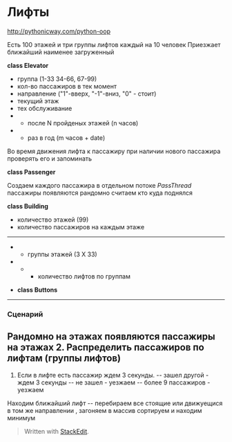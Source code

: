 # Лифты
http://pythonicway.com/python-oop

Есть 100 этажей и три группы лифтов каждый на 10 человек
Приезжает ближайший наименее загруженный 

**class Elevator**
- группа (1-33 34-66, 67-99)
- кол-во пассажиров в тек момент
- направление ("1"-вверх, "-1"-вниз, "0" - стоит)
- текущий этаж
- тех обслуживание 
- - после N пройденых этажей (n часов)
- - раз в год (m часов + date)

Во время движения лифта к пассажиру при наличии нового пассажира проверять его и запоминать


**class Passenger**

Создаем каждого пассажира в отдельном потоке
*PassThread* 
пассажиры появляются рандомно 
считаем кто куда поднялся

**class Building**
- количество этажей (99)
 - количество пассажиров на каждым этаже 
 - -----------
 
- - группы этажей (3 Х 33)
- - - количество лифтов по группам


- **class Buttons**
--------------------------------------


### Сценарий
Рандомно на этажах появляются пассажиры на этажах
2. Распределить пассажиров по лифтам (группы лифтов)
 -- 
 1. Если в лифте есть пассажир ждем 3 секунды. 
	 -- зашел другой - ждем 3 секунды
	 -- не зашел - уезжаем
	 -- более 9 пассажиров - уезжаем

Находим ближайший лифт
-- перебираем все стоящие или 
движуещися в том же направлении
, загоняем в массив сортируем и находим минимум
	 
> Written with [StackEdit](https://stackedit.io/).
